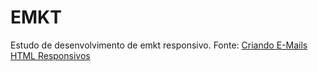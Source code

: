 # EMKT

Estudo de desenvolvimento de emkt responsivo.
Fonte: <a href="https://webdesign.tutsplus.com/pt/articles/creating-a-simple-responsive-html-email--webdesign-12978" target="_blank">
Criando E-Mails HTML Responsivos
</a>
